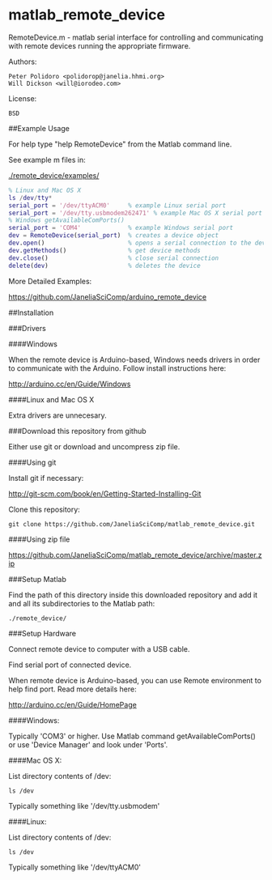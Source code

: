 matlab_remote_device
====================

RemoteDevice.m - matlab serial interface for controlling and
communicating with remote devices running the appropriate firmware.

Authors:

    Peter Polidoro <polidorop@janelia.hhmi.org>
    Will Dickson <will@iorodeo.com>

License:

    BSD

##Example Usage

For help type "help RemoteDevice" from the Matlab command line.

See example m files in:

[./remote_device/examples/](./remote_device/examples/)

```matlab
% Linux and Mac OS X
ls /dev/tty*
serial_port = '/dev/ttyACM0'     % example Linux serial port
serial_port = '/dev/tty.usbmodem262471' % example Mac OS X serial port
% Windows getAvailableComPorts()
serial_port = 'COM4'             % example Windows serial port
dev = RemoteDevice(serial_port)  % creates a device object
dev.open()                       % opens a serial connection to the device
dev.getMethods()                 % get device methods
dev.close()                      % close serial connection
delete(dev)                      % deletes the device
```

More Detailed Examples:

<https://github.com/JaneliaSciComp/arduino_remote_device>

##Installation

###Drivers

####Windows

When the remote device is Arduino-based, Windows needs drivers in
order to communicate with the Arduino. Follow install instructions
here:

<http://arduino.cc/en/Guide/Windows>

####Linux and Mac OS X

Extra drivers are unnecesary.

###Download this repository from github

Either use git or download and uncompress zip file.

####Using git

Install git if necessary:

<http://git-scm.com/book/en/Getting-Started-Installing-Git>

Clone this repository:

```shell
git clone https://github.com/JaneliaSciComp/matlab_remote_device.git
```

####Using zip file

<https://github.com/JaneliaSciComp/matlab_remote_device/archive/master.zip>

###Setup Matlab

Find the path of this directory inside this downloaded repository and
add it and all its subdirectories to the Matlab path:

    ./remote_device/

###Setup Hardware

Connect remote device to computer with a USB cable.

Find serial port of connected device.

When remote device is Arduino-based, you can use Remote environment to
help find port. Read more details here:

<http://arduino.cc/en/Guide/HomePage>

####Windows:

Typically 'COM3' or higher. Use Matlab command getAvailableComPorts()
or use 'Device Manager' and look under 'Ports'.

####Mac OS X:

List directory contents of /dev:

```shell
ls /dev
```

Typically something like '/dev/tty.usbmodem'

####Linux:

List directory contents of /dev:

```shell
ls /dev
```

Typically something like '/dev/ttyACM0'

